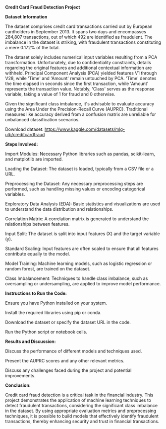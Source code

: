 **Credit Card Fraud Detection Project**

**Dataset Information**

The dataset comprises credit card transactions carried out by European cardholders in September 2013. It spans two days and encompasses 284,807 transactions, out of which 492 are identified as fraudulent. The imbalance in the dataset is striking, with fraudulent transactions constituting a mere 0.172% of the total.

The dataset solely includes numerical input variables resulting from a PCA transformation. Unfortunately, due to confidentiality constraints, details regarding the original features and additional contextual information are withheld. Principal Component Analysis (PCA) yielded features V1 through V28, while 'Time' and 'Amount' remain untouched by PCA. 'Time' denotes the time elapsed in seconds since the first transaction, while 'Amount' represents the transaction value. Notably, 'Class' serves as the response variable, taking a value of 1 for fraud and 0 otherwise.

Given the significant class imbalance, it's advisable to evaluate accuracy using the Area Under the Precision-Recall Curve (AUPRC). Traditional measures like accuracy derived from a confusion matrix are unreliable for unbalanced classification scenarios.


Download dataset: https://www.kaggle.com/datasets/mlg-ulb/creditcardfraud

**Steps Involved:**

Import Modules: Necessary Python libraries such as pandas, scikit-learn, and matplotlib are imported.

Loading the Dataset: The dataset is loaded, typically from a CSV file or a URL.

Preprocessing the Dataset: Any necessary preprocessing steps are performed, such as handling missing values or encoding categorical variables.

Exploratory Data Analysis (EDA): Basic statistics and visualizations are used to understand the data distribution and relationships.

Correlation Matrix: A correlation matrix is generated to understand the relationships between features.

Input Split: The dataset is split into input features (X) and the target variable (y).

Standard Scaling: Input features are often scaled to ensure that all features contribute equally to the model.

Model Training: Machine learning models, such as logistic regression or random forest, are trained on the dataset.

Class Imbalancement: Techniques to handle class imbalance, such as oversampling or undersampling, are applied to improve model performance.

**Instructions to Run the Code:**

Ensure you have Python installed on your system.

Install the required libraries using pip or conda.

Download the dataset or specify the dataset URL in the code.

Run the Python script or notebook cells.

**Results and Discussion:**

Discuss the performance of different models and techniques used.

Present the AUPRC scores and any other relevant metrics.

Discuss any challenges faced during the project and potential improvements.

**Conclusion:**

Credit card fraud detection is a critical task in the financial industry. This project demonstrates the application of machine learning techniques to detect fraudulent transactions, considering the significant class imbalance in the dataset. By using appropriate evaluation metrics and preprocessing techniques, it is possible to build models that effectively identify fraudulent transactions, thereby enhancing security and trust in financial transactions.
